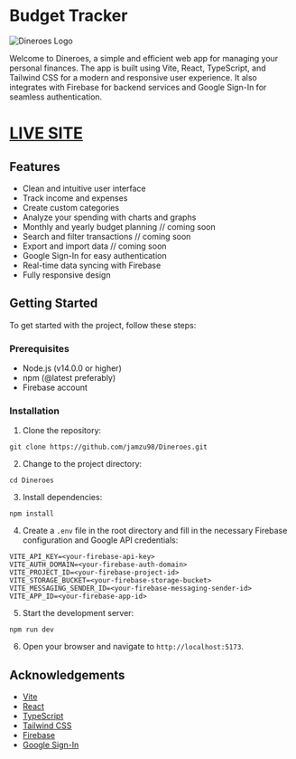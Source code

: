 # Budget Tracker

![Dineroes Logo](./assets/Dineroes.logo256.png)

Welcome to Dineroes, a simple and efficient web app for managing your personal finances. The app is built using Vite, React, TypeScript, and Tailwind CSS for a modern and responsive user experience. It also integrates with Firebase for backend services and Google Sign-In for seamless authentication.

# [LIVE SITE](https://dineroes.netlify.app/)

## Features

- Clean and intuitive user interface
- Track income and expenses
- Create custom categories
- Analyze your spending with charts and graphs
- Monthly and yearly budget planning // coming soon
- Search and filter transactions // coming soon
- Export and import data // coming soon
- Google Sign-In for easy authentication
- Real-time data syncing with Firebase
- Fully responsive design

## Getting Started

To get started with the project, follow these steps:

### Prerequisites

- Node.js (v14.0.0 or higher)
- npm (@latest preferably)
- Firebase account

### Installation

1. Clone the repository:

```
git clone https://github.com/jamzu98/Dineroes.git
```

2. Change to the project directory:

```
cd Dineroes
```

3. Install dependencies:

```
npm install
```

4. Create a `.env` file in the root directory and fill in the necessary Firebase configuration and Google API credentials:

```
VITE_API_KEY=<your-firebase-api-key>
VITE_AUTH_DOMAIN=<your-firebase-auth-domain>
VITE_PROJECT_ID=<your-firebase-project-id>
VITE_STORAGE_BUCKET=<your-firebase-storage-bucket>
VITE_MESSAGING_SENDER_ID=<your-firebase-messaging-sender-id>
VITE_APP_ID=<your-firebase-app-id>
```

5. Start the development server:

```
npm run dev
```

6. Open your browser and navigate to `http://localhost:5173`.

## Acknowledgements

- [Vite](https://vitejs.dev/)
- [React](https://reactjs.org/)
- [TypeScript](https://www.typescriptlang.org/)
- [Tailwind CSS](https://tailwindcss.com/)
- [Firebase](https://firebase.google.com/)
- [Google Sign-In](https://developers.google.com/identity)
